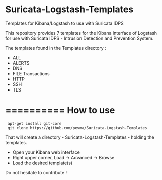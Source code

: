 Suricata-Logstash-Templates
===========================

Templates for Kibana/Logstash to use with Suricata IDPS


This repository provides 7 templates for the Kibana interface of Logstash
for use with Suricata IDPS - Intrusion Detection and Prevention System.


The templates found in the Templates directory :

- ALL  
- ALERTS 
- DNS  
- FILE Transactions  
- HTTP  
- SSH  
- TLS



==========
How to use
==========

     apt-get install git-core
     git clone https://github.com/pevma/Suricata-Logstash-Templates

That will create a directory - Suricata-Logstash-Templates - holding the templates.

 - Open your Kibana web interface
 - Right upper corner, Load -> Advanced -> Browse
 - Load the desired template(s)

Do not hesitate to contribute !
